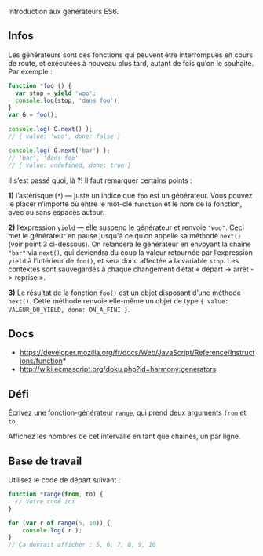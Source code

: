 Introduction aux générateurs ES6.

## Infos

Les générateurs sont des fonctions qui peuvent être interrompues
en cours de route, et exécutées à nouveau plus tard, autant de
fois qu’on le souhaite.  Par exemple :

```js
function *foo () {
  var stop = yield 'woo';
  console.log(stop, 'dans foo');
}
var G = foo();

console.log( G.next() );
// { value: 'woo', done: false }

console.log( G.next('bar') );
// 'bar', 'dans foo'
// { value: undefined, done: true }
```

Il s’est passé quoi, là ?!  Il faut remarquer certains points :

**1)** l’astérisque (`*`) — juste un indice que `foo` est un générateur.
Vous pouvez le placer n’importe où entre le mot-clé `function` et le nom
de la fonction, avec ou sans espaces autour.

**2)** l’expression `yield` — elle suspend le générateur et renvoie `"woo"`.
Ceci met le générateur en pause jusqu'à ce qu’on appelle sa méthode `next()`
(voir point 3 ci-dessous).  On relancera le générateur en envoyant la chaîne
`"bar"` via `next()`, qui deviendra du coup la valeur retournée par
l’expression `yield` à l’intérieur de `foo()`, et sera donc affectée à la
variable `stop`.  Les contextes sont sauvegardés à chaque changement d’état
« départ -> arrêt -> reprise ».

**3)** Le résultat de la fonction `foo()` est un objet disposant d’une méthode `next()`.  Cette méthode renvoie elle-même un objet de type `{ value: VALEUR_DU_YIELD, done: ON_A_FINI }`.

## Docs

 - https://developer.mozilla.org/fr/docs/Web/JavaScript/Reference/Instructions/function*
 - http://wiki.ecmascript.org/doku.php?id=harmony:generators

## Défi

Écrivez une fonction-générateur `range`, qui prend deux arguments `from` et `to`.

Affichez les nombres de cet intervalle en tant que chaînes, un par ligne.

## Base de travail

Utilisez le code de départ suivant :

```js
function *range(from, to) {
  // Votre code ici
}

for (var r of range(5, 10)) {
    console.log( r );
}
// Ça devrait afficher : 5, 6, 7, 8, 9, 10
```

